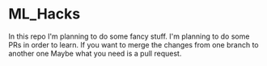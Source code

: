 # ML_Hacks

In this repo I'm planning to do some fancy stuff.
I'm planning to do some PRs in order to learn.
If you want to merge the changes from one branch to another one
Maybe what you need is a pull request.
